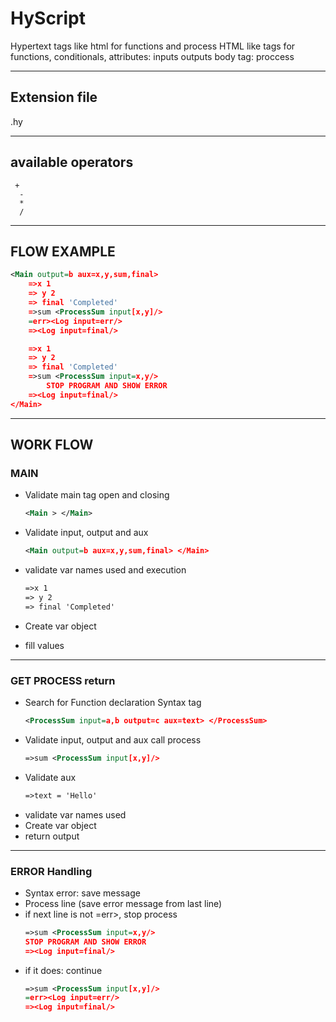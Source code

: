 # HyScript
Hypertext tags like html for functions and process
HTML like tags for functions, conditionals, attributes: inputs outputs
body tag: proccess
***
## Extension file
.hy
***
## available operators
```
 +  
  -  
  *  
  /
```
***
## FLOW EXAMPLE
``` xml
<Main output=b aux=x,y,sum,final>
    =>x 1
    => y 2
    => final 'Completed'
    =>sum <ProcessSum input[x,y]/>
    =err><Log input=err/>
    =><Log input=final/>

    =>x 1
    => y 2
    => final 'Completed'
    =>sum <ProcessSum input=x,y/>
        STOP PROGRAM AND SHOW ERROR
    =><Log input=final/>
</Main>
```
***
## WORK FLOW 
### MAIN

- Validate main tag open and closing

    ``` xml
    <Main > </Main>
    ```
- Validate input, output and aux
    ``` xml
    <Main output=b aux=x,y,sum,final> </Main>
    ```
- validate var names used and execution
    ``` xml
    =>x 1
    => y 2
    => final 'Completed'
    ```
- Create var object
- fill values
___
### GET PROCESS return 
- Search for Function  declaration Syntax tag
    ``` xml
    <ProcessSum input=a,b output=c aux=text> </ProcessSum>
    ```
- Validate input, output and aux call process
    ``` xml
    =>sum <ProcessSum input[x,y]/>
    ```
- Validate aux
    ``` xml
    =>text = 'Hello'
    ```
- validate var names used
- Create var object
- return output 
____
### ERROR Handling
- Syntax error: save message
- Process line (save error message from last line)
- if next line is not =err>, stop process
    ``` xml
    =>sum <ProcessSum input=x,y/>
    STOP PROGRAM AND SHOW ERROR
    =><Log input=final/>
    ```
- if it does: continue
    ``` xml
    =>sum <ProcessSum input[x,y]/>
    =err><Log input=err/>
    =><Log input=final/>
    ```
    